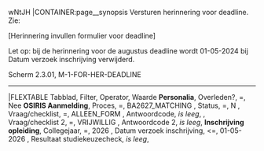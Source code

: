 wNtJH
|CONTAINER:page__synopsis
Versturen herinnering voor deadline. Zie:

[Herinnering invullen formulier voor deadline]

Let op: bij de herinnering voor de augustus deadline wordt 01-05-2024 bij Datum verzoek inschrijving verwijderd. 

Scherm 2.3.01, M-1-FOR-HER-DEADLINE
_____
|FLEXTABLE
Tabblad, Filter, Operator, Waarde
**Personalia**, Overleden?, =, Nee
**OSIRIS Aanmelding**, Proces, =, BA2627_MATCHING
, Status, =, N
, Vraag/checklist, =, ALLEEN_FORM
, Antwoordcode, *is leeg*,
, Vraag/checklist 2, =, VRIJWILLIG 
, Antwoordcode 2, *is leeg*,
**Inschrijving opleiding**, Collegejaar, =, 2026
, Datum verzoek inschrijving, <=, 01-05-2026
, Resultaat studiekeuzecheck, *is leeg*,